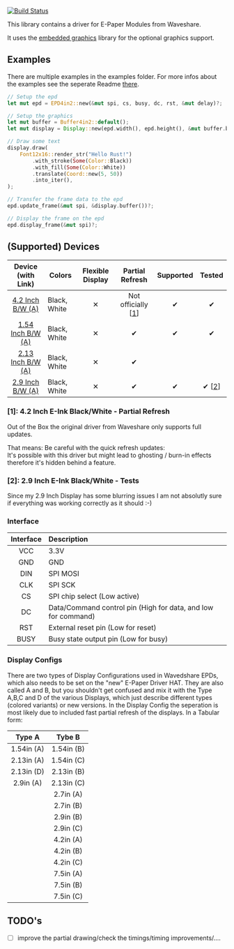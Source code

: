 [![Build Status](https://travis-ci.com/Caemor/eink-waveshare-rs.svg?branch=master)](https://travis-ci.com/Caemor/eink-waveshare-rs)

This library contains a driver for E-Paper Modules  from Waveshare.

It uses the [embedded graphics](https://crates.io/crates/embedded-graphics) library for the optional graphics support.

## Examples

There are multiple examples in the examples folder. For more infos about the examples see the seperate Readme [there](/examples/Readme.md).

```Rust
// Setup the epd
let mut epd = EPD4in2::new(&mut spi, cs, busy, dc, rst, &mut delay)?;

// Setup the graphics
let mut buffer = Buffer4in2::default();
let mut display = Display::new(epd.width(), epd.height(), &mut buffer.buffer);

// Draw some text
display.draw(
    Font12x16::render_str("Hello Rust!")
        .with_stroke(Some(Color::Black))
        .with_fill(Some(Color::White))
        .translate(Coord::new(5, 50))
        .into_iter(),
);

// Transfer the frame data to the epd
epd.update_frame(&mut spi, &display.buffer())?;

// Display the frame on the epd
epd.display_frame(&mut spi)?;
```

## (Supported) Devices

| Device (with Link) | Colors | Flexible Display | Partial Refresh | Supported | Tested |
| :---: | --- | :---: | :---: | :---: | :---: |
| [4.2 Inch B/W (A)](https://www.waveshare.com/product/4.2inch-e-paper-module.htm) | Black, White | ✕ | Not officially [[1](#42-inch-e-ink-blackwhite)] | ✔ | ✔ |
| [1.54 Inch B/W (A)](https://www.waveshare.com/1.54inch-e-Paper-Module.htm) | Black, White | ✕ | ✔ | ✔ | ✔ |
| [2.13 Inch B/W (A)](https://www.waveshare.com/product/2.13inch-e-paper-hat.htm) | Black, White | ✕ | ✔ |  |  |
| [2.9 Inch B/W (A)](https://www.waveshare.com/product/2.9inch-e-paper-module.htm) | Black, White | ✕ | ✔ | ✔ | ✔ [[2](#2-29-inch-e-ink-blackwhite---tests)] |


### [1]: 4.2 Inch E-Ink Black/White - Partial Refresh

Out of the Box the original driver from Waveshare only supports full updates. 

That means: Be careful with the quick refresh updates: <br>
It's possible with this driver but might lead to ghosting / burn-in effects therefore it's hidden behind a feature.

### [2]: 2.9 Inch E-Ink Black/White - Tests

Since my 2.9 Inch Display has some blurring issues I am not absolutly sure if everything was working correctly as it should :-)

### Interface

| Interface | Description |
| :---: |  :--- |
| VCC 	|   3.3V |
| GND   | 	GND |
| DIN   | 	SPI MOSI |
| CLK   | 	SPI SCK |
| CS    | 	SPI chip select (Low active) |
| DC    | 	Data/Command control pin (High for data, and low for command) |
| RST   | 	External reset pin (Low for reset) |
| BUSY  | 	Busy state output pin (Low for busy)  |

### Display Configs

There are two types of Display Configurations used in Wavedshare EPDs, which also needs to be set on the "new" E-Paper Driver HAT.
They are also called A and B, but you shouldn't get confused and mix it with the Type A,B,C and D of the various Displays, which just describe different types (colored variants) or new versions. In the Display Config the seperation is most likely due to included fast partial refresh of the displays. In a Tabular form: 

| Type A | Tybe B |
| :---: |  :---: |
| 1.54in (A) | 1.54in (B) |
| 2.13in (A) | 1.54in (C) |
| 2.13in (D) | 2.13in (B) |
| 2.9in (A)  | 2.13in (C) |
|            | 2.7in  (A) |
|            | 2.7in  (B) |
|            | 2.9in  (B) |
|            | 2.9in  (C) |
|            | 4.2in  (A) |
|            | 4.2in  (B) |
|            | 4.2in  (C) |
|            | 7.5in  (A) |
|            | 7.5in  (B) |
|            | 7.5in  (C) |

## TODO's

- [ ] improve the partial drawing/check the timings/timing improvements/....







